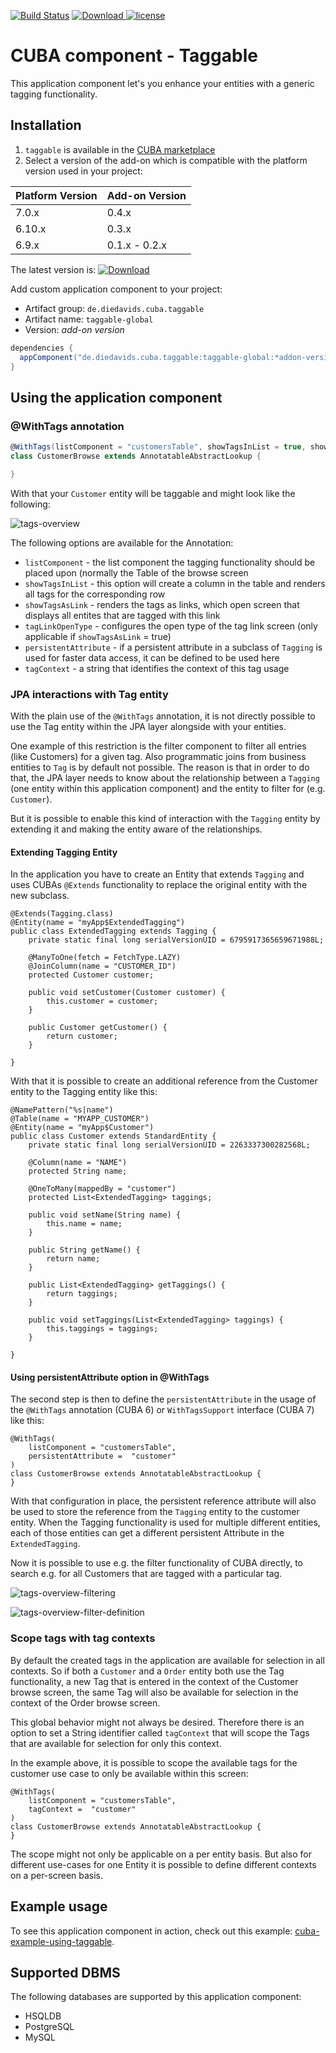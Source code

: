 [![Build Status](https://travis-ci.com/mariodavid/cuba-component-taggable.svg?branch=master)](https://travis-ci.com/mariodavid/cuba-component-taggable)
[ ![Download](https://api.bintray.com/packages/mariodavid/cuba-components/cuba-component-taggable/images/download.svg) ](https://bintray.com/mariodavid/cuba-components/cuba-component-taggable/_latestVersion)
[![license](https://img.shields.io/badge/license-Apache%20License%202.0-blue.svg?style=flat)](http://www.apache.org/licenses/LICENSE-2.0)

CUBA component - Taggable
======================

This application component let's you enhance your entities with a generic tagging functionality. 

## Installation

1. `taggable` is available in the [CUBA marketplace](https://www.cuba-platform.com/marketplace/taggable)
2. Select a version of the add-on which is compatible with the platform version used in your project:

| Platform Version | Add-on Version |
| ---------------- | -------------- |
| 7.0.x            | 0.4.x          |
| 6.10.x           | 0.3.x          |
| 6.9.x            | 0.1.x - 0.2.x  |


The latest version is: [ ![Download](https://api.bintray.com/packages/mariodavid/cuba-components/cuba-component-taggable/images/download.svg) ](https://bintray.com/mariodavid/cuba-components/cuba-component-taggable/_latestVersion)

Add custom application component to your project:

* Artifact group: `de.diedavids.cuba.taggable`
* Artifact name: `taggable-global`
* Version: *add-on version*

```groovy
dependencies {
  appComponent("de.diedavids.cuba.taggable:taggable-global:*addon-version*")
}
```


## Using the application component


### @WithTags annotation

```groovy
@WithTags(listComponent = "customersTable", showTagsInList = true, showTagsAsLink = true, tagLinkOpenType = "NEW_TAB")
class CustomerBrowse extends AnnotatableAbstractLookup {

}
```

With that your `Customer` entity will be taggable and might look like the following:


![tags-overview](https://github.com/mariodavid/cuba-component-taggable/blob/master/img/tags-overview.png)

The following options are available for the Annotation:

* `listComponent` - the list component the tagging functionality should be placed upon (normally the Table of the browse screen
* `showTagsInList` - this option will create a column in the table and renders all tags for the corresponding row
* `showTagsAsLink` - renders the tags as links, which open screen that displays all entites that are tagged with this link
* `tagLinkOpenType` - configures the open type of the tag link screen (only applicable if `showTagsAsLink` = true)
* `persistentAttribute` - if a persistent attribute in a subclass of `Tagging` is used for faster data access, it can be defined to be used here
* `tagContext` - a string that identifies the context of this tag usage


### JPA interactions with Tag entity

With the plain use of the `@WithTags` annotation, it is not directly possible to use the Tag entity within the JPA layer alongside with your entities.

One example of this restriction is the filter component to filter all entries (like Customers) for a given tag. Also programmatic joins from business entities
to `Tag` is by default not possible. The reason is that in order to do that, the JPA layer needs to know about the relationship between a `Tagging` (one entity within this application component)
 and the entity to filter for (e.g. `Customer`).


But it is possible to enable this kind of interaction with the `Tagging` entity by extending it and making the entity aware of the relationships.

#### Extending Tagging Entity

In the application you have to create an Entity that extends `Tagging` and uses CUBAs `@Extends` functionality to replace the original entity with the new subclass.

```
@Extends(Tagging.class)
@Entity(name = "myApp$ExtendedTagging")
public class ExtendedTagging extends Tagging {
    private static final long serialVersionUID = 6795917365659671988L;

    @ManyToOne(fetch = FetchType.LAZY)
    @JoinColumn(name = "CUSTOMER_ID")
    protected Customer customer;

    public void setCustomer(Customer customer) {
        this.customer = customer;
    }

    public Customer getCustomer() {
        return customer;
    }

}
```

With that it is possible to create an additional reference from the Customer entity to the Tagging entity like this:

```
@NamePattern("%s|name")
@Table(name = "MYAPP_CUSTOMER")
@Entity(name = "myApp$Customer")
public class Customer extends StandardEntity {
    private static final long serialVersionUID = 2263337300282568L;

    @Column(name = "NAME")
    protected String name;

    @OneToMany(mappedBy = "customer")
    protected List<ExtendedTagging> taggings;

    public void setName(String name) {
        this.name = name;
    }

    public String getName() {
        return name;
    }

    public List<ExtendedTagging> getTaggings() {
        return taggings;
    }

    public void setTaggings(List<ExtendedTagging> taggings) {
        this.taggings = taggings;
    }

}
```

#### Using persistentAttribute option in @WithTags

The second step is then to define the `persistentAttribute` in the usage of the `@WithTags` annotation (CUBA 6) or `WithTagsSupport` interface (CUBA 7) like this:

```
@WithTags(
    listComponent = "customersTable",
    persistentAttribute =  "customer"
)
class CustomerBrowse extends AnnotatableAbstractLookup {
}
```

With that configuration in place, the persistent reference attribute will also be used to store the reference from the `Tagging` entity
to the customer entity. When the Tagging functionality is used for multiple different entities, each of those entities can get a different persistent
Attribute in the `ExtendedTagging`.

Now it is possible to use e.g. the filter functionality of CUBA directly, to search e.g. for all Customers that are tagged
with a particular tag.

![tags-overview-filtering](https://github.com/mariodavid/cuba-component-taggable/blob/master/img/tags-overview-filtering.png)


![tags-overview-filter-definition](https://github.com/mariodavid/cuba-component-taggable/blob/master/img/tags-overview-filter-definition.png)

### Scope tags with tag contexts

By default the created tags in the application are available for selection in all contexts. So if both a `Customer` and a `Order` entity
both use the Tag functionality, a new Tag that is entered in the context of the Customer browse screen, the same Tag will also be available
for selection in the context of the Order browse screen.

This global behavior might not always be desired. Therefore there is an option to set a String identifier called `tagContext` that will scope
the Tags that are available for selection for only this context.

In the example above, it is possible to scope the available tags for the customer use case to only be available within this screen:

```
@WithTags(
    listComponent = "customersTable",
    tagContext =  "customer"
)
class CustomerBrowse extends AnnotatableAbstractLookup {
}
```

The scope might not only be applicable on a per entity basis. But also for different use-cases for one Entity it is possible
to define different contexts on a per-screen basis.

## Example usage
To see this application component in action, check out this example: [cuba-example-using-taggable](https://github.com/mariodavid/cuba-example-using-taggable).



## Supported DBMS

The following databases are supported by this application component:

* HSQLDB
* PostgreSQL
* MySQL

